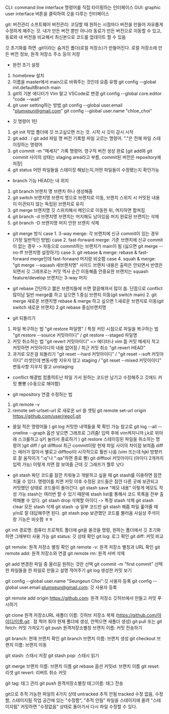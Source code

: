 CLI: command line interface 명령어를 직접 타이핑하는 인터페이스
GUI: graphic user interface 버튼을 클릭하여 깃을 다루는 인터페이스

git: 버전관리 소프트웨어
버전관리: 코딩할 때 원하는 시점마다 버전을 만들어 자유롭게 수정하게 해주는 것. 내가 만든 버전 뿐만 아니라 동료가 만든 버전으로 이동할 수 있고, 동료와 내 버전을 비교해서 최신본으로 코드를 업데이트 할 수 있음

깃 초기화를 하면 .git이라는 숨겨진 폴더(로컬 저장소)가 만들어진다. 로컬 저장소에 만든 버전 정보, 원격 저장소 주소 등이 저장

* 완전 초기 설정
1) homebrew 설치
2) 이름을 master에서 main으로 바꿔주는 것인데 요즘 유행
git config --global init.defaultBranch main
3) git의 기본 에디터가 Vim 말고 VSCode로 변경
git config --global core.editor "code --wait"
4) git user setting하는 방법
git config --global user.email "plumxeun@gmail.com"
git config --global user.name "chloe_choi"

* 깃 명령어 1탄
1) git init
작업 폴더에 깃 쓰고싶으면 쓰는 것. 시작 시 깃이 감시 시작
2) git add . / git add 파일 명
버전 기록할 파일 고르는 명령어. "."은 전체 파일 스테이징하는 명령어
3) git commit -m "메세지"
기록 명령어. 영구적 버전 생성 완료
[git add와 git commit 사이의 상태는 staging area라고 부름, commit된 버전은 repository에 저장]
4) git status
어떤 파일들을 스태이징 해놨는지,어떤 파일들이 수정됐는지 확인가능

* branch 기능
HEAD는 내 위치
1) git branch 브랜치 명
브랜치 하나 생성해줌
2) git switch 브랜치명
브랜치 명으로 브랜치로 이동, 브랜치 스위치 시 커밋된 내용이 이관되지 않는 독립된 브랜치로 유지
3) git merge 브랜치명
깃 스위치해서 메인으로 이동한 뒤, 머지하면 합쳐짐
4) git branch -d 브랜치명
브랜치는 머지해도 남아있음 머지 완료된 브랜치는 삭제
5) git branch -D 브랜치명
머지 안한 브랜치 삭제

* git merge 방식
case 1. 3-way merge: 각 브랜치에 신규 commit이 있는 경우(가장 일반적인 방법)
case 2. fast-forward merge: 기준 브랜치에 신규 commit이 없는 경우 -> 자동으로 commit하는 브랜치가 main이 됨 (싫으면 git merge --no-ff 브랜치명 설정하기)
case 3. git rebase & merge: rebase & fast-forward merge인데 fast-forward 머지랑 비슷함
case 4. squah & merge: "git merge --squash 새브랜치명" 사이드 브랜치 내용은 출력은 안되면서 반영은 되면서 깃 그래프로는 커밋 역사 순간 이동해줌
안중요한 브랜치는 squash feature/develop 브랜치는 3-way 머지

* git rebase
간단하고 짦은 브랜치들에 쓰면 깔끔해져서 많이 씀. 단점으로 conflict 많이남
일반 merge를 하고 싶으면 1.중심 브랜치 이동(git switch main) 2. git merge 새로운 브랜치명
rebase & merge 하고 싶으면 1.새로운 브랜치로 이동(git switch 새로운 브랜치) 2.git rebase 중심브랜치명

* git 되돌리기
1) 파일 복구하는 법 "git restore 파일명" / 특정 커민 시점으로 파일을 복구하는 법 "git restore --source 커밋아이디" / git restore --staged 파일명
2) 커밋 취소하는 법 "git revert 커밋아이디" => 에디터나 vim 뜸 커밋 메세지 적고 커밋하면 커밋아이디의 내용 없어짐 / 최근 커밋 취소 "git revert HEAD"
3) 과거로 모든걸 되돌리기 "git reset --hard 커밋아이디" / "git reset --soft 커밋아이디" 리셋인데 변동사항 지우지 않고 staging / "git reset --mixed 커밋아이디" 변동사항 지우지 말고 unstaging

* conflict 해결법
컴플릭트난 파일 가서 원하는 코드만 남기고 수정해주고 깃애드 커밋 뿅뿅 (수동으로 해야함)

* git repository 연결 수정하는 법
1. git remote -v
2. remote set-urlset-url 로 새로운 url 을 셋팅
git remote set-url origin https://github.com/user/repo1.git


* 쓸일 적은 명령어들
) git log
커밋한 내역들을 쭉 확인 가능
참고로 git log --all --oneline --graph 옵션 넣으면 그래프로 그려줌!
입력 후에 vim켜지니까 j,k로 위아래 스크롤하고 q키 눌러서 종료하기
) git restore
스테이징된 파일을 취소하는 명령어
)git diff / git difftool
최근 commit이랑 현재 파일 사이의 차이점 보여줌 diff는 에러가 많아서 별로고 difftool이 시각적으로 훨씬 나음
(vim 뜨는데 hjkl 방향키로 잘 움직이긔 ":q"나 ":qa"하면 종료 뿅)
git difftool 커밋아이디 (아이디 2개까지 입력 가능)
이렇게 치면 잘 보여줌 근데 깃 그래프가 젤루 낫다


* git stash
짜던 코드를 잠깐 치워놓고 개발하고 싶을 때 git stash를 이용하면 잠깐 치울 수 있다.
명령어를 치면 커밋 이후 수정된 코드들은 잠깐 다른 곳에 보관되고 커밋했던 상태로 코드들이 돌아간다.
git stash save "메모 내용" 이렇게 메모도 작성 가능
stash는 여러번 할 수 있기 때문에 stash list를 통해서 코드 목록을 전부 출력해볼 수 있다.
git stash drop 삭제할 아이디 -> 특정 stash 삭제
git stash clear 모든 stash 삭제
git stash -p 일부 코드만 git stash 해줌 파일 훑어줄 때 y/n로 잘 대답해주면 된다.
git stash pop 보관했던 코드를 불러옴
사실상 주석이랑 기능은 비슷함 ㅎㅎ


git init 경로명: 컴퓨터 프로젝트 폴더에 git을 쓸것을 명령, 원하는 폴더에서 깃 초기화 하면 그때부터 사용 가능
git status: 깃 상태 확인
git log: 로그 확인
git diff: 커밋 비교

git remote: 원격 저장소 별칭 확인
git remote -v: 원격 저장소 별칭과 URL 확인
git remote add: 원격 저장소와 연결
git remote rm: 원격 서버 삭제

git add 변경한 파일 중 올리길 원하는 것만 선택
git commit -m "first commit" 선택한 파일들을 한 파일로 만들고 설명 적어주기
git log 생성한 커밋 보기

git config --global user.name "Seungeun Choi":깃 사용자 등록
git config --global user.email plumxeun@gmail.com: 깃 사용자 등록

git remote add origin https://github.com: 원격 저장소 깃허브에서 만들고 커밋 푸시하기

git clone 원격 저장소URL 새폴더 이름: 깃허브 저장소 복제 (https://github.com/아이디/이름.git . 점 찍어 줘야 현재 폴더에 생성, 안찍으면 새폴더 생성)
git pull 또는 git fetch: 커밋 가져오기
git push 원격저장소별칭 브랜치 이름: 커밋 전송하기

git branch: 현재 브랜치 확인
git branch 브랜치 이름: 브랜치 생성
git checkout 브랜치 이름: 브랜치 이동

git stash: 스태시 저장
git stash pop: 스태시 읽기

git merge 브랜치 이름: 브랜치 이름
git rebase 옵션 커밋id: 브랜치 이름
git reset: 리셋
git revert: 리버트 취소 커밋

git tag: 태그 관리
git push 원격저장소별칭 태그이름: 태그 전송

git으로 추적 가능한 파일의 4가지 상태
untracked 추적 안됨
tracked 수정 없음, 수정함, 스테이지됨
작업 공간에 있는 "수정함", "추적 안됨" 파일을 스테이지에 올려 "스테이지됨"
커밋하면 "수정없음" 상태로 돌아가서 다시 파일 수정할 수 있다.
